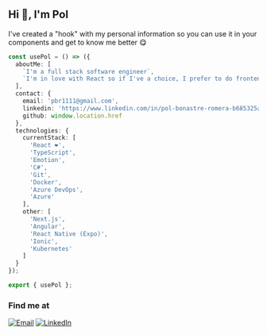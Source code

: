 ## Hi 👋, I'm Pol

I've created a "hook" with my personal information so you can use it in your components and get to know me better 😋

```ts
const usePol = () => ({
  aboutMe: [
    `I'm a full stack software engineer`,
    `I'm in love with React so if I've a choice, I prefer to do frontend development`
  ],
  contact: {
    email: 'pbr1111@gmail.com',
    linkedin: 'https://www.linkedin.com/in/pol-bonastre-romera-b685325a/',
    github: window.location.href
  },
  technologies: {
    currentStack: [
      'React ❤',
      'TypeScript',
      'Emotion',
      'C#',
      'Git',
      'Docker',
      'Azure DevOps',
      'Azure'
    ],
    other: [
      'Next.js',
      'Angular',
      'React Native (Expo)',
      'Ionic',
      'Kubernetes'
    ]
  }
});

export { usePol };
```

### Find me at

[![Email](https://img.shields.io/badge/gmail-%23D14836.svg?&style=for-the-badge&logo=gmail&logoColor=white)](mailto:pbr1111@gmail.com)
[![LinkedIn](https://img.shields.io/badge/linkedin-%230077B5.svg?&style=for-the-badge&logo=linkedin&logoColor=white)](https://www.linkedin.com/in/pol-bonastre-romera-b685325a/)

